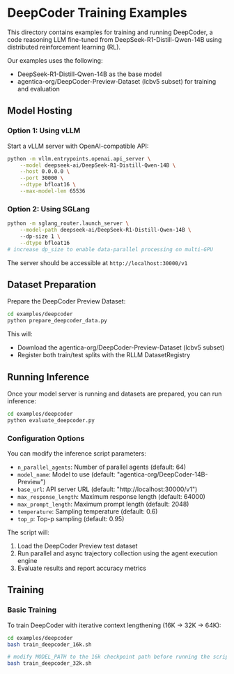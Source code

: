 # DeepCoder Training Examples

This directory contains examples for training and running DeepCoder, a code reasoning LLM fine-tuned from DeepSeek-R1-Distill-Qwen-14B using distributed reinforcement learning (RL). 

Our examples uses the following:
* DeepSeek-R1-Distill-Qwen-14B as the base model
* agentica-org/DeepCoder-Preview-Dataset (lcbv5 subset) for training and evaluation



## Model Hosting

### Option 1: Using vLLM

Start a vLLM server with OpenAI-compatible API:

```bash
python -m vllm.entrypoints.openai.api_server \
    --model deepseek-ai/DeepSeek-R1-Distill-Qwen-14B \
    --host 0.0.0.0 \
    --port 30000 \
    --dtype bfloat16 \
    --max-model-len 65536
```

### Option 2: Using SGLang

```bash
python -m sglang_router.launch_server \
    --model-path deepseek-ai/DeepSeek-R1-Distill-Qwen-14B \ 
    --dp-size 1 \
    --dtype bfloat16
# increase dp_size to enable data-parallel processing on multi-GPU 
```

The server should be accessible at `http://localhost:30000/v1`

## Dataset Preparation

Prepare the DeepCoder Preview Dataset:

```bash
cd examples/deepcoder
python prepare_deepcoder_data.py
```

This will:
- Download the agentica-org/DeepCoder-Preview-Dataset (lcbv5 subset)
- Register both train/test splits with the RLLM DatasetRegistry

## Running Inference

Once your model server is running and datasets are prepared, you can run inference:

```bash
cd examples/deepcoder
python evaluate_deepcoder.py
```

### Configuration Options

You can modify the inference script parameters:

- `n_parallel_agents`: Number of parallel agents (default: 64)
- `model_name`: Model to use (default: "agentica-org/DeepCoder-14B-Preview")
- `base_url`: API server URL (default: "http://localhost:30000/v1")
- `max_response_length`: Maximum response length (default: 64000)
- `max_prompt_length`: Maximum prompt length (default: 2048)
- `temperature`: Sampling temperature (default: 0.6)
- `top_p`: Top-p sampling (default: 0.95)

The script will:
1. Load the DeepCoder Preview test dataset
2. Run parallel and async trajectory collection using the agent execution engine
3. Evaluate results and report accuracy metrics

## Training

### Basic Training

To train DeepCoder with iterative context lengthening (16K -> 32K -> 64K):

```bash
cd examples/deepcoder
bash train_deepcoder_16k.sh

# modify MODEL_PATH to the 16k checkpoint path before running the script.
bash train_deepcoder_32k.sh
```
